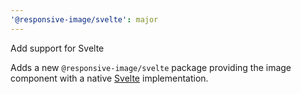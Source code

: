 ```yaml
---
'@responsive-image/svelte': major
---
```


Add support for Svelte

Adds a new `@responsive-image/svelte` package providing the image component with a native [Svelte](https://svelte.dev/) implementation.
